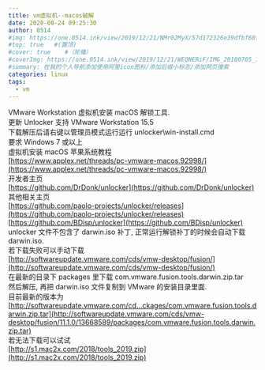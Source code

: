 ```yaml
---
title: vm虚拟机--macos破解
date: 2020-08-24 09:25:30
author: 0514
#img: https://one.0514.ink/view/2019/12/21/NMr02MyX/57d172326e39dfbf60fcdb795a08e758.jpg
#top: true   #(置顶)
#cover: true    #（轮播）
#coverImg: https://one.0514.ink/view/2019/12/21/WEQNERiF/IMG_20180705_173106.jpg
#summary: 在我的个人导航添加使用阿里icon图标/添加后缀小标志/添加网页搜索
categories: linux
tags:
  - vm
---
```


VMware Workstation 虚拟机安装 macOS 解锁工具.  
更新 Unlocker 支持 VMware Workstation 15.5  
下载解压后请右键以管理员模式运行运行 unlocker\win-install.cmd  
要求 Windows 7 或以上  
虚拟机安装 macOS 苹果系统教程  
[https://www.applex.net/threads/pc-vmware-macos.92998/](https://www.applex.net/threads/pc-vmware-macos.92998/)  
开发者主页  
[https://github.com/DrDonk/unlocker](https://github.com/DrDonk/unlocker)  
其他相关主页  
[https://github.com/paolo-projects/unlocker/releases](https://github.com/paolo-projects/unlocker/releases)  
[https://github.com/BDisp/unlocker](https://github.com/BDisp/unlocker)  
unlocker 文件不包含了 darwin.iso 补丁, 正常运行解锁补丁的时候会自动下载 darwin.iso.  
若下载失败可以手动下载  
[http://softwareupdate.vmware.com/cds/vmw-desktop/fusion/](http://softwareupdate.vmware.com/cds/vmw-desktop/fusion/)  
在最新的目录下 packages 里下载 com.vmware.fusion.tools.darwin.zip.tar  
然后解压, 再把 darwin.iso 文件复制到 VMware 的安装目录里面.  
目前最新的版本为  
[http://softwareupdate.vmware.com/cd...ckages/com.vmware.fusion.tools.darwin.zip.tar](http://softwareupdate.vmware.com/cds/vmw-desktop/fusion/11.1.0/13668589/packages/com.vmware.fusion.tools.darwin.zip.tar)  
若无法下载可以试试  
[http://s1.mac2x.com/2018/tools_2019.zip](http://s1.mac2x.com/2018/tools_2019.zip)

